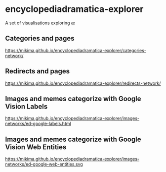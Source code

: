# encyclopediadramatica-explorer
A set of visualisations exploring æ

## Categories and pages

https://mikima.github.io/encyclopediadramatica-explorer/categories-network/

## Redirects and pages

https://mikima.github.io/encyclopediadramatica-explorer/redirects-network/

## Images and memes categorize with Google Vision Labels

https://mikima.github.io/encyclopediadramatica-explorer/images-networks/ed-google-labels.html

## Images and memes categorize with Google Vision Web Entities

https://mikima.github.io/encyclopediadramatica-explorer/images-networks/ed-google-web-entities.svg
